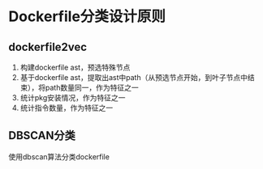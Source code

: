 # Dockerfile分类设计原则
## dockerfile2vec
1. 构建dockerfile ast，预选特殊节点
2. 基于dockerfile ast，提取出ast中path（从预选节点开始，到叶子节点中结束），将path数量同一，作为特征之一
3. 统计pkg安装情况，作为特征之一
4. 统计指令数量，作为特征之一
## DBSCAN分类
使用dbscan算法分类dockerfile